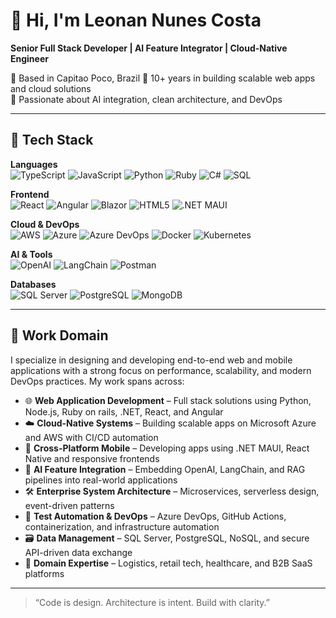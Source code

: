 # 👋 Hi, I'm Leonan Nunes Costa

**Senior Full Stack Developer | AI Feature Integrator | Cloud-Native Engineer**

📍 Based in Capitao Poco, Brazil
💼 10+ years in building scalable web apps and cloud solutions  
🧠 Passionate about AI integration, clean architecture, and DevOps

---

## 🚀 Tech Stack

**Languages**  
![TypeScript](https://img.shields.io/badge/TypeScript-007ACC?style=flat&logo=typescript&logoColor=white)
![JavaScript](https://img.shields.io/badge/JavaScript-F7DF1E?style=flat&logo=javascript&logoColor=black)
![Python](https://img.shields.io/badge/Python-3776AB?style=flat&logo=python&logoColor=white)
![Ruby](https://img.shields.io/badge/Ruby-CC342D?style=flat&logo=ruby&logoColor=white)
![C#](https://img.shields.io/badge/C%23-239120?style=flat&logo=c-sharp&logoColor=white)
![SQL](https://img.shields.io/badge/SQL-CC2927?style=flat&logo=Microsoft%20SQL%20Server&logoColor=white)

**Frontend**  
![React](https://img.shields.io/badge/React-61DAFB?style=flat&logo=react&logoColor=black)
![Angular](https://img.shields.io/badge/Angular-DD0031?style=flat&logo=angular&logoColor=white)
![Blazor](https://img.shields.io/badge/Blazor-512BD4?style=flat&logo=dotnet&logoColor=white)
![HTML5](https://img.shields.io/badge/HTML5-E34F26?style=flat&logo=html5&logoColor=white)
![.NET MAUI](https://img.shields.io/badge/.NET%20MAUI-512BD4?style=flat&logo=dotnet&logoColor=white)

**Cloud & DevOps**  
![AWS](https://img.shields.io/badge/AWS-232F3E?style=flat&logo=amazonaws&logoColor=white)
![Azure](https://img.shields.io/badge/Azure-0078D4?style=flat&logo=microsoftazure&logoColor=white)
![Azure DevOps](https://img.shields.io/badge/Azure%20DevOps-0078D7?style=flat&logo=azuredevops&logoColor=white)
![Docker](https://img.shields.io/badge/Docker-2496ED?style=flat&logo=docker&logoColor=white)
![Kubernetes](https://img.shields.io/badge/Kubernetes-326CE5?style=flat&logo=kubernetes&logoColor=white)

**AI & Tools**  
![OpenAI](https://img.shields.io/badge/OpenAI-412991?style=flat&logo=openai&logoColor=white)
![LangChain](https://img.shields.io/badge/LangChain-000000?style=flat)
![Postman](https://img.shields.io/badge/Postman-FF6C37?style=flat&logo=postman&logoColor=white)

**Databases**  
![SQL Server](https://img.shields.io/badge/SQL%20Server-CC2927?style=flat&logo=microsoftsqlserver&logoColor=white)
![PostgreSQL](https://img.shields.io/badge/PostgreSQL-4169E1?style=flat&logo=postgresql&logoColor=white)
![MongoDB](https://img.shields.io/badge/MongoDB-47A248?style=flat&logo=mongodb&logoColor=white)


---

## 🧩 Work Domain

I specialize in designing and developing end-to-end web and mobile applications with a strong focus on performance, scalability, and modern DevOps practices. My work spans across:

- 🌐 **Web Application Development** – Full stack solutions using Python, Node.js, Ruby on rails, .NET, React, and Angular  
- ☁️ **Cloud-Native Systems** – Building scalable apps on Microsoft Azure and AWS with CI/CD automation  
- 📱 **Cross-Platform Mobile** – Developing apps using .NET MAUI, React Native and responsive frontends  
- 🤖 **AI Feature Integration** – Embedding OpenAI, LangChain, and RAG pipelines into real-world applications  
- 🛠️ **Enterprise System Architecture** – Microservices, serverless design, event-driven patterns  
- 🧪 **Test Automation & DevOps** – Azure DevOps, GitHub Actions, containerization, and infrastructure automation  
- 🗃️ **Data Management** – SQL Server, PostgreSQL, NoSQL, and secure API-driven data exchange  
- 🚚 **Domain Expertise** – Logistics, retail tech, healthcare, and B2B SaaS platforms

---

> “Code is design. Architecture is intent. Build with clarity.”  
